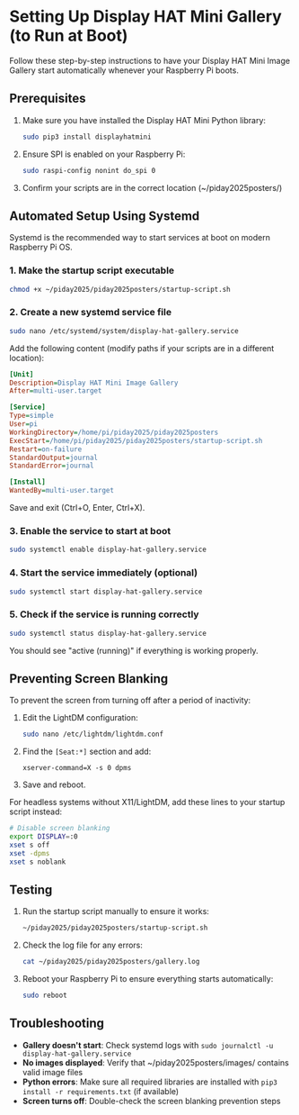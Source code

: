 # Setting Up Display HAT Mini Gallery (to Run at Boot)

Follow these step-by-step instructions to have your Display HAT Mini Image Gallery start automatically whenever your Raspberry Pi boots.

## Prerequisites

1. Make sure you have installed the Display HAT Mini Python library:
   ```bash
   sudo pip3 install displayhatmini
   ```

2. Ensure SPI is enabled on your Raspberry Pi:
   ```bash
   sudo raspi-config nonint do_spi 0
   ```

3. Confirm your scripts are in the correct location (~/piday2025posters/)

## Automated Setup Using Systemd

Systemd is the recommended way to start services at boot on modern Raspberry Pi OS.

### 1. Make the startup script executable

```bash
chmod +x ~/piday2025/piday2025posters/startup-script.sh
```

### 2. Create a new systemd service file

```bash
sudo nano /etc/systemd/system/display-hat-gallery.service
```

Add the following content (modify paths if your scripts are in a different location):

```ini
[Unit]
Description=Display HAT Mini Image Gallery
After=multi-user.target

[Service]
Type=simple
User=pi
WorkingDirectory=/home/pi/piday2025/piday2025posters
ExecStart=/home/pi/piday2025/piday2025posters/startup-script.sh
Restart=on-failure
StandardOutput=journal
StandardError=journal

[Install]
WantedBy=multi-user.target
```

Save and exit (Ctrl+O, Enter, Ctrl+X).

### 3. Enable the service to start at boot

```bash
sudo systemctl enable display-hat-gallery.service
```

### 4. Start the service immediately (optional)

```bash
sudo systemctl start display-hat-gallery.service
```

### 5. Check if the service is running correctly

```bash
sudo systemctl status display-hat-gallery.service
```

You should see "active (running)" if everything is working properly.

## Preventing Screen Blanking

To prevent the screen from turning off after a period of inactivity:

1. Edit the LightDM configuration:
   ```bash
   sudo nano /etc/lightdm/lightdm.conf
   ```

2. Find the `[Seat:*]` section and add:
   ```
   xserver-command=X -s 0 dpms
   ```

3. Save and reboot.

For headless systems without X11/LightDM, add these lines to your startup script instead:
```bash
# Disable screen blanking
export DISPLAY=:0
xset s off
xset -dpms
xset s noblank
```

## Testing

1. Run the startup script manually to ensure it works:
   ```bash
   ~/piday2025/piday2025posters/startup-script.sh
   ```

2. Check the log file for any errors:
   ```bash
   cat ~/piday2025/piday2025posters/gallery.log
   ```

3. Reboot your Raspberry Pi to ensure everything starts automatically:
   ```bash
   sudo reboot
   ```

## Troubleshooting

- **Gallery doesn't start**: Check systemd logs with `sudo journalctl -u display-hat-gallery.service`
- **No images displayed**: Verify that ~/piday2025posters/images/ contains valid image files
- **Python errors**: Make sure all required libraries are installed with `pip3 install -r requirements.txt` (if available)
- **Screen turns off**: Double-check the screen blanking prevention steps
